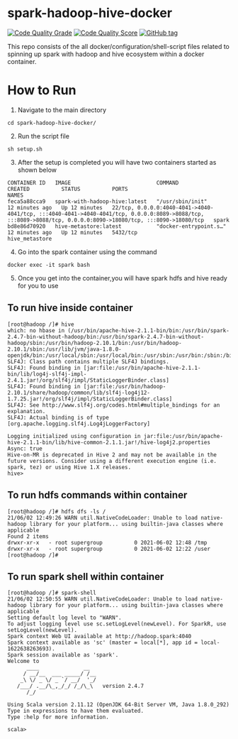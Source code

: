 # spark-hadoop-hive-docker

[![Code Quality Grade](https://www.code-inspector.com/project/23311/status/svg)](https://www.code-inspector.com/project/23311/status/svg)
[![Code Quality Score](https://www.code-inspector.com/project/23311/score/svg)](https://www.code-inspector.com/project/23311/score/svg)
[![GitHub tag](https://img.shields.io/github/v/release/AnudeepKonaboina/spark-hadoop-hive-docker)](https://github.com/AnudeepKonaboina/spark-hadoop-hive-docker/tags)

This repo consists of the all docker/configuration/shell-script files related to spinning up spark with hadoop and hive ecosystem within a docker container.

# How to Run
1. Navigate to the main directory 
```commandline
cd spark-hadoop-hive-docker/
```
2. Run the script file
```commandline
sh setup.sh
```

3. After the setup is completed you will have two containers started as shown below
```commandline
CONTAINER ID   IMAGE                           COMMAND                  CREATED          STATUS          PORTS                                                                                                                                                           NAMES
feca5a88cca9   spark-with-hadoop-hive:latest   "/usr/sbin/init"         12 minutes ago   Up 12 minutes   22/tcp, 0.0.0.0:4040-4041->4040-4041/tcp, :::4040-4041->4040-4041/tcp, 0.0.0.0:8089->8088/tcp, :::8089->8088/tcp, 0.0.0.0:8090->18080/tcp, :::8090->18080/tcp   spark
bd8e86d70920   hive-metastore:latest           "docker-entrypoint.s…"   12 minutes ago   Up 12 minutes   5432/tcp                                                                                                                                                        hive_metastore
```
4. Go into the spark container using the command
```commandline
docker exec -it spark bash 
```
5. Once you get into the container,you will have spark hdfs and hive ready for you to use

## To run hive inside container
```commandline
[root@hadoop /]# hive
which: no hbase in (/usr/bin/apache-hive-2.1.1-bin/bin:/usr/bin/spark-2.4.7-bin-without-hadoop/bin:/usr/bin/spark-2.4.7-bin-without-hadoop/sbin:/usr/bin/hadoop-2.10.1/bin:/usr/bin/hadoop-2.10.1/sbin:/usr/lib/jvm/java-1.8.0-openjdk/bin:/usr/local/sbin:/usr/local/bin:/usr/sbin:/usr/bin:/sbin:/bin)
SLF4J: Class path contains multiple SLF4J bindings.
SLF4J: Found binding in [jar:file:/usr/bin/apache-hive-2.1.1-bin/lib/log4j-slf4j-impl-2.4.1.jar!/org/slf4j/impl/StaticLoggerBinder.class]
SLF4J: Found binding in [jar:file:/usr/bin/hadoop-2.10.1/share/hadoop/common/lib/slf4j-log4j12-1.7.25.jar!/org/slf4j/impl/StaticLoggerBinder.class]
SLF4J: See http://www.slf4j.org/codes.html#multiple_bindings for an explanation.
SLF4J: Actual binding is of type [org.apache.logging.slf4j.Log4jLoggerFactory]

Logging initialized using configuration in jar:file:/usr/bin/apache-hive-2.1.1-bin/lib/hive-common-2.1.1.jar!/hive-log4j2.properties Async: true
Hive-on-MR is deprecated in Hive 2 and may not be available in the future versions. Consider using a different execution engine (i.e. spark, tez) or using Hive 1.X releases.
hive>
```

## To run hdfs commands within container
```commandline
[root@hadoop /]# hdfs dfs -ls /
21/06/02 12:49:26 WARN util.NativeCodeLoader: Unable to load native-hadoop library for your platform... using builtin-java classes where applicable
Found 2 items
drwxr-xr-x   - root supergroup          0 2021-06-02 12:48 /tmp
drwxr-xr-x   - root supergroup          0 2021-06-02 12:22 /user
[root@hadoop /]#
```

## To run spark shell within container
```commandline
[root@hadoop /]# spark-shell
21/06/02 12:50:55 WARN util.NativeCodeLoader: Unable to load native-hadoop library for your platform... using builtin-java classes where applicable
Setting default log level to "WARN".
To adjust logging level use sc.setLogLevel(newLevel). For SparkR, use setLogLevel(newLevel).
Spark context Web UI available at http://hadoop.spark:4040
Spark context available as 'sc' (master = local[*], app id = local-1622638263693).
Spark session available as 'spark'.
Welcome to
      ____              __
     / __/__  ___ _____/ /__
    _\ \/ _ \/ _ `/ __/  '_/
   /___/ .__/\_,_/_/ /_/\_\   version 2.4.7
      /_/

Using Scala version 2.11.12 (OpenJDK 64-Bit Server VM, Java 1.8.0_292)
Type in expressions to have them evaluated.
Type :help for more information.

scala>
```



